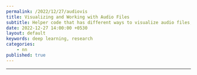 ```yaml
---
permalink: /2022/12/27/audiovis
title: Visualizing and Working with Audio Files
subtitle: Helper code that has different ways to visualize audio files, mostly for future reference. 
date: 2022-12-27 14:00:00 +0530
layout: default
keywords: deep learning, research
categories:
    - nn
published: true
---
```


<script src="https://gist.github.com/kyscg/df987659a9dcc0b47ee6c7e85d992866.js"></script>

---
